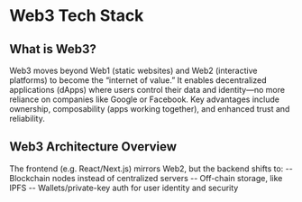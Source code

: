 #  Web3 Tech Stack

## What is Web3?
Web3 moves beyond Web1 (static websites) and Web2 (interactive platforms) to become the “internet of value.”
It enables decentralized applications (dApps) where users control their data and identity—no more reliance on companies like Google or Facebook.
Key advantages include ownership, composability (apps working together), and enhanced trust and reliability. 

## Web3 Architecture Overview
The frontend (e.g. React/Next.js) mirrors Web2, but the backend shifts to:
-- Blockchain nodes instead of centralized servers
-- Off-chain storage, like IPFS
-- Wallets/private-key auth for user identity and security 



